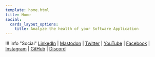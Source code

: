```yaml
---
template: home.html
title: Home
social:
  cards_layout_options:
    title: Analyze the health of your Software Application
---
```


!!! info "Social"
    [LinkedIn](https://www.linkedin.com/company/immersivefusion) | 
    [Mastodon](https://mastodon.social/@immersivefusion) |
    [Twitter](https://twitter.com/immersivefusion) |
    [YouTube](https://www.youtube.com/@immersivefusion) |
    [Facebook](https://www.facebook.com/immersivefusion) |
    [Instagram](https://www.instagram.com/immersivefusion) |
    [GitHub](https://github.com/immersivefusion) |
    [Discord](https://discord.gg/zevywnQp6K)

